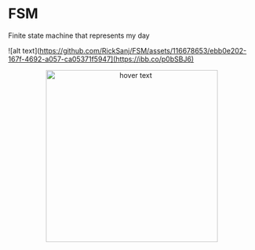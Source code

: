 # FSM
Finite state machine that represents my day

![alt text](https://github.com/RickSanj/FSM/assets/116678653/ebb0e202-167f-4692-a057-ca05371f5947](https://ibb.co/p0bSBJ6)
<p align="center">
  <img src="https://ibb.co/p0bSBJ6" width="350" title="hover text">
</p>
